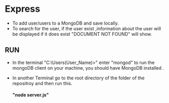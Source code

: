 # Express

* To add user/users to a MongoDB and save locally.
* To search for the user, if the user exist ,information about the user will be displayed if it does exist "DOCUMENT NOT FOUND" will show.


 
## RUN

 * In the terminal "C:\Users\(User_Name)>"  enter "mongod" to run the mongoDB client on your machine, you should have MongoDB installed .
 
 * In another Terminal go to the root directory of the folder of the repositroy and then run this.
 
   #### "node server.js"
